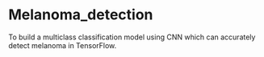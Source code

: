 # Melanoma_detection
 To build a multiclass classification model using CNN which can accurately detect melanoma in TensorFlow.
